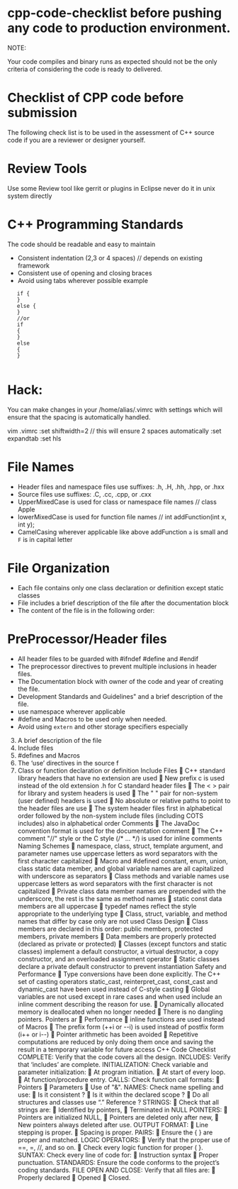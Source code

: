 # cpp-code-checklist before pushing any code to production environment. 

NOTE:

Your code compiles and binary runs as expected should not be the only criteria of considering the code is ready to delivered.

# Checklist of CPP code before submission

The following check list is to be used in the assessment of C++ source code if you are a reviewer or designer yourself.

# Review Tools 
Use some Review tool like gerrit or plugins in Eclipse never do it in unix system directly 

# C++ Programming Standards
 The code should be readable and easy to maintain
 - Consistent indentation (2,3 or 4 spaces) // depends on existing framework 
 - Consistent use of opening and closing braces 
 - Avoid using tabs wherever possible
   example 
```
   if {
   }
   else {
   }
   //or 
   if 
   {
   }
   else 
   {
   }
   
```
# Hack:
You can make changes in your /home/alias/.vimrc with settings which will ensure that the spacing is automatically handled. 

 vim .vimrc
 :set shiftwidth=2 // this will ensure 2 spaces automatically
 :set expandtab
 :set hls

 # File Names
- Header files and namespace files use suffixes: .h, .H, .hh, .hpp, or .hxx
- Source files use suffixes: .C, .cc, .cpp, or .cxx
- UpperMixedCase is used for class or namespace file names // class Apple
- lowerMixedCase is used for function file names // int addFunction(int x, int y);
- CamelCasing wherever applicable like above addFunction `a` is small and `F` is in capital letter

 # File Organization
 - Each file contains only one class declaration or definition except static classes
 - File includes a brief description of the file after the documentation block
 - The content of the file is in the following order:
 
 # PreProcessor/Header files
 
 - All header files to be guarded with #ifndef #define and #endif 
 - The preprocessor directives to prevent multiple inclusions in header files.
 - The Documentation block with owner of the code and year of creating the file. 
 - Development Standards and Guidelines" and a brief description of the file.
 - use namespace wherever applicable
 - #define and Macros to be used only when needed.
 - Avoid using `extern` and other storage specifiers especially 
 
3. A brief description of the file
4. Include files
5. #defines and Macros
6. The ‘use’ directives in the source f
7. Class or function declaration or definition
 Include Files
 C++ standard library headers that have no extension are used
 New prefix c is used instead of the old extension .h for C standard header files
 The < > pair for library and system headers is used
 The " " pair for non-system (user defined) headers is used
 No absolute or relative paths to point to the header files are use
 The system header files first in alphabetical order followed by the non-system
 include files (including COTS includes) also in alphabetical order
 Comments
 The JavaDoc convention format is used for the documentation comment
 The C++ comment "//" style or the C style (/* ... */) is used for inline comments
 Naming Schemes
 namespace, class, struct, template argument, and parameter names use uppercase
letters as word separators with the first character capitalized
 Macro and #defined constant, enum, union, class static data member, and global variable
names are all capitalized with underscore as separators
 Class methods and variable names use uppercase letters as word separators with the first
character is not capitalized
 Private class data member names are prepended with the underscore, the rest is the same
as method names
 static const data members are all uppercase
 typedef names reflect the style appropriate to the underlying type
 Class, struct, variable, and method names that differ by case only are not used
 Class Design
 Class members are declared in this order: public members, protected members, private
members
 Data members are properly protected (declared as private or protected)
 Classes (except functors and static classes) implement a default constructor, a virtual
destructor, a copy constructor, and an overloaded assignment operator
 Static classes declare a private default constructor to prevent instantiation 
 Safety and Performance
 Type conversions have been done explicitly. The C++ set of casting operators
static_cast, reinterpret_cast, const_cast and dynamic_cast have been used
instead of C-style casting
 Global variables are not used except in rare cases and when used include an inline
comment describing the reason for use.
 Dynamically allocated memory is deallocated when no longer needed
 There is no dangling pointers. Pointers ar
 Performance
 inline functions are used instead of Macros
 The prefix form (++i or --i) is used instead of postfix form (i++ or i--)
 Pointer arithmetic has been avoided
 Repetitive computations are reduced by only doing them once and saving the
result in a temporary variable for future access
C++ Code Checklist
COMPLETE:
 Verify that the code covers all the design.
INCLUDES:
 Verify that ‘includes’ are complete.
INITIALIZATION:
 Check variable and parameter initialization:
 At program initiation.
 At start of every loop.
 At function/procedure entry.
CALLS:
 Check function call formats:
 Pointers
 Parameters
 Use of "&".
NAMES:
 Check name spelling and use:
 Is it consistent ?
 Is it within the declared scope ?
 Do all structures and classes use “.” Reference ?
STRINGS:
 Check that all strings are:
 Identified by pointers,
 Terminated in NULL
 POINTERS:
 Pointers are initialized NULL,
 Pointers are deleted only after new,
 New pointers always deleted after use.
OUTPUT FORMAT:
 Line stepping is proper.
 Spacing is proper.
PAIRS:
 Ensure the { } are proper and matched.
LOGIC OPERATORS:
 Verify that the proper use of ==, =, //, and so on.
 Check every logic function for proper ( }.
SUNTAX:
 Check every line of code for:
 Instruction syntax
 Proper punctuation.
STANDARDS:
 Ensure the code conforms to the project’s coding standards.
FILE OPEN AND CLOSE:
 Verify that all files are:
 Properly declared
 Opened
 Closed.
